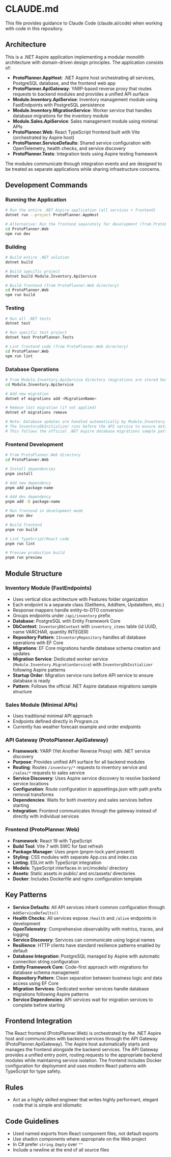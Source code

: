 # CLAUDE.md

This file provides guidance to Claude Code (claude.ai/code) when working with code in this repository.

## Architecture

This is a .NET Aspire application implementing a modular monolith architecture with domain-driven design principles. The application consists of:

- **ProtoPlanner.AppHost**: .NET Aspire host orchestrating all services, PostgreSQL database, and the frontend web app
- **ProtoPlanner.ApiGateway**: YARP-based reverse proxy that routes requests to backend modules and provides a unified API surface
- **Module.Inventory.ApiService**: Inventory management module using FastEndpoints with PostgreSQL persistence
- **Module.Inventory.MigrationService**: Worker service that handles database migrations for the inventory module
- **Module.Sales.ApiService**: Sales management module using minimal APIs  
- **ProtoPlanner.Web**: React TypeScript frontend built with Vite (orchestrated by Aspire host)
- **ProtoPlanner.ServiceDefaults**: Shared service configuration with OpenTelemetry, health checks, and service discovery
- **ProtoPlanner.Tests**: Integration tests using Aspire testing framework

The modules communicate through integration events and are designed to be treated as separate applications while sharing infrastructure concerns.

## Development Commands

### Running the Application
```bash
# Run the entire .NET Aspire application (all services + frontend)
dotnet run --project ProtoPlanner.AppHost

# Alternative: Run the frontend separately for development (from ProtoPlanner.Web directory)
cd ProtoPlanner.Web
npm run dev
```

### Building
```bash
# Build entire .NET solution
dotnet build

# Build specific project
dotnet build Module.Inventory.ApiService

# Build frontend (from ProtoPlanner.Web directory)
cd ProtoPlanner.Web
npm run build
```

### Testing
```bash
# Run all .NET tests
dotnet test

# Run specific test project
dotnet test ProtoPlanner.Tests

# Lint frontend code (from ProtoPlanner.Web directory)
cd ProtoPlanner.Web
npm run lint
```

### Database Operations
```bash
# From Module.Inventory.ApiService directory (migrations are stored here)
cd Module.Inventory.ApiService

# Add new migration
dotnet ef migrations add <MigrationName>

# Remove last migration (if not applied)
dotnet ef migrations remove

# Note: Database updates are handled automatically by Module.Inventory.MigrationService
# The InventoryDbInitializer runs before the API service to ensure database is ready
# This follows the official .NET Aspire database migrations sample pattern
```

### Frontend Development
```bash
# From ProtoPlanner.Web directory
cd ProtoPlanner.Web

# Install dependencies
pnpm install

# Add new dependency
pnpm add package-name

# Add dev dependency
pnpm add -D package-name

# Run frontend in development mode
pnpm run dev

# Build frontend
pnpm run build

# Lint TypeScript/React code
pnpm run lint

# Preview production build
pnpm run preview
```

## Module Structure

### Inventory Module (FastEndpoints)
- Uses vertical slice architecture with Features folder organization
- Each endpoint is a separate class (GetItems, AddItem, UpdateItem, etc.)
- Response mappers handle entity-to-DTO conversion
- Groups endpoints under `/api/inventory` prefix
- **Database**: PostgreSQL with Entity Framework Core
- **DbContext**: `InventoryDbContext` with `inventory_items` table (id UUID, name VARCHAR, quantity INTEGER)
- **Repository Pattern**: `IInventoryRepository` handles all database operations with EF Core
- **Migrations**: EF Core migrations handle database schema creation and updates
- **Migration Service**: Dedicated worker service (`Module.Inventory.MigrationService`) with `InventoryDbInitializer` following Aspire patterns
- **Startup Order**: Migration service runs before API service to ensure database is ready
- **Pattern**: Follows the official .NET Aspire database migrations sample structure

### Sales Module (Minimal APIs)
- Uses traditional minimal API approach
- Endpoints defined directly in Program.cs
- Currently has weather forecast example and order endpoints

### API Gateway (ProtoPlanner.ApiGateway)
- **Framework**: YARP (Yet Another Reverse Proxy) with .NET service discovery
- **Purpose**: Provides unified API surface for all backend modules
- **Routing**: Routes `/inventory/*` requests to inventory service and `/sales/*` requests to sales service
- **Service Discovery**: Uses Aspire service discovery to resolve backend service locations
- **Configuration**: Route configuration in appsettings.json with path prefix removal transforms
- **Dependencies**: Waits for both inventory and sales services before starting
- **Integration**: Frontend communicates through the gateway instead of directly with individual services

### Frontend (ProtoPlanner.Web)
- **Framework**: React 19 with TypeScript
- **Build Tool**: Vite 7 with SWC for fast refresh
- **Package Manager**: Uses pnpm (pnpm-lock.yaml present)
- **Styling**: CSS modules with separate App.css and index.css
- **Linting**: ESLint with TypeScript integration
- **Models**: TypeScript interfaces in src/models/ directory
- **Assets**: Static assets in public/ and src/assets/ directories
- **Docker**: Includes Dockerfile and nginx configuration template

## Key Patterns

- **Service Defaults**: All API services inherit common configuration through `AddServiceDefaults()`
- **Health Checks**: All services expose `/health` and `/alive` endpoints in development
- **OpenTelemetry**: Comprehensive observability with metrics, traces, and logging
- **Service Discovery**: Services can communicate using logical names
- **Resilience**: HTTP clients have standard resilience patterns enabled by default
- **Database Integration**: PostgreSQL managed by Aspire with automatic connection string configuration
- **Entity Framework Core**: Code-first approach with migrations for database schema management
- **Repository Pattern**: Clean separation between business logic and data access using EF Core
- **Migration Services**: Dedicated worker services handle database migrations following Aspire patterns
- **Service Dependencies**: API services wait for migration services to complete before starting

## Frontend Integration

The React frontend (ProtoPlanner.Web) is orchestrated by the .NET Aspire host and communicates with backend services through the API Gateway (ProtoPlanner.ApiGateway). The Aspire host automatically starts and manages the frontend alongside the backend services. The API Gateway provides a unified entry point, routing requests to the appropriate backend modules while maintaining service isolation. The frontend includes Docker configuration for deployment and uses modern React patterns with TypeScript for type safety.

## Rules
- Act as a highly skilled engineer that writes highly performant, elegant code that is simple and idiomatic

## Code Guidelines
- Used named exports from React component files, not default exports
- Use shadcn components where appropriate on the Web project
- In C# prefer `string.Empty` over `""`
- Include a newline at the end of all source files

